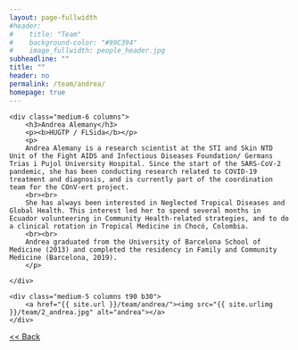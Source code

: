 ```yaml
---
layout: page-fullwidth
#header:
#    title: "Team"
#    background-color: "#99C394"
#    image_fullwidth: people_header.jpg
subheadline: ""
title: ""
header: no
permalink: /team/andrea/
homepage: true
---
```


<div class="row t30">

	<div class="medium-6 columns">
		<h3>Andrea Alemany</h3>
		<p><b>HUGTP / FLSida</b></p>
		<p>
		Andrea Alemany is a research scientist at the STI and Skin NTD Unit of the Fight AIDS and Infectious Diseases Foundation/ Germans Trias i Pujol University Hospital. Since the start of the SARS-CoV-2 pandemic, she has been conducting research related to COVID-19 treatment and diagnosis, and is currently part of the coordination team for the COnV-ert project.
		<br><br>
		She has always been interested in Neglected Tropical Diseases and Global Health. This interest led her to spend several months in Ecuador volunteering in Community Health-related strategies, and to do a clinical rotation in Tropical Medicine in Chocó, Colombia.
		<br><br>
		Andrea graduated from the University of Barcelona School of Medicine (2013) and completed the residency in Family and Community Medicine (Barcelona, 2019).
		</p>

	</div>

	<div class="medium-5 columns t90 b30">
		<a href="{{ site.url }}/team/andrea/"><img src="{{ site.urlimg }}/team/2_andrea.jpg" alt="andrea"></a>
	</div>

</div>

<a class="button left r15 tiny radius" href="{{ site.url }}/team/"> << Back</a>
